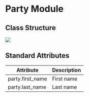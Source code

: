 # Party Module

## Class Structure

<img src="https://www.plantuml.com/plantuml/png/bO_1IWCn48RlynH3ZuLzWKMa2ueKTRTijmZUqkueWIHRaebGn7TtqgZ12fQUPlB_yt-JMGHMdgCr0EIYnPMy3iDXJ--0k6dls-wfbMvrsw-xr7JzNTCkdvjXASyFW9rH8UHKIkYnneV9lKhBv9JZ6eTZ5S4fIpMksUliovAwx1DbvqanZOs4RgGf-4UoM_8d_Bto9FnCE9_k9qEN_F0yiM4Pt4O-nRuf4__38Dffr2_wDnasWJnULJYRpxvkWcCHBOjvAq2kEA-gwwANttpxoPA9SZt0pumma_qd2h0WDqPhFW40">

## Standard Attributes

| Attribute        | Description |
|------------------|-------------|
| party.first_name | First name  |
| party.last_name  | Last name   |


